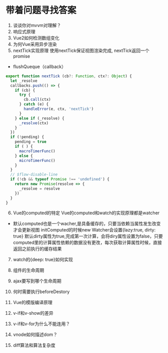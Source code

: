 # 带着问题寻找答案
1. 谈谈你对mvvm对理解？
2. 响应式原理
3. Vue2如何检测数组变化
4. 为何Vue采用异步渲染
5. nextTick实现原理
使用nextTick保证视图渲染完成, nextTick返回一个promise
- flushQueque（callback）
```js
export function nextTick (cb?: Function, ctx?: Object) {
  let _resolve
  callbacks.push(() => {
    if (cb) {
      try {
        cb.call(ctx)
      } catch (e) {
        handleError(e, ctx, 'nextTick')
      }
    } else if (_resolve) {
      _resolve(ctx)
    }
  })
  if (!pending) {
    pending = true
    if ( ) {
      macroTimerFunc()
    } else {
      microTimerFunc()
    }
  }
  // $flow-disable-line
  if (!cb && typeof Promise !== 'undefined') {
    return new Promise(resolve => {
      _resolve = resolve
    })
  }
}
```

6. Vue的computed的特定
Vue的computed和watch的实现原理都是watcher
- 默认computed也是一个wacher,是具备缓存的，只要当依赖当属性发生改变才会更新视图
initComputed的时候new Watcher会设置{lazy:true, dirty: true}
默认dirty属性为true,完成第一次计算，会将diry属性设置为false，只要computed里的计算属性依赖的数据没有更改，每次获取计算属性时候，直接返回之前执行的缓存结果

7. watch的{deep: true}如何实现


8. 组件的生命周期
9. ajax要写到哪个生命周期
10. 何时需要执行beforeDestory
11. Vue的模版编译原理
12. v-if和v-show的差异
13. v-if和v-for为什么不能连用？
14. vnode如何描述dom？
15. diff算法和算法复杂度
